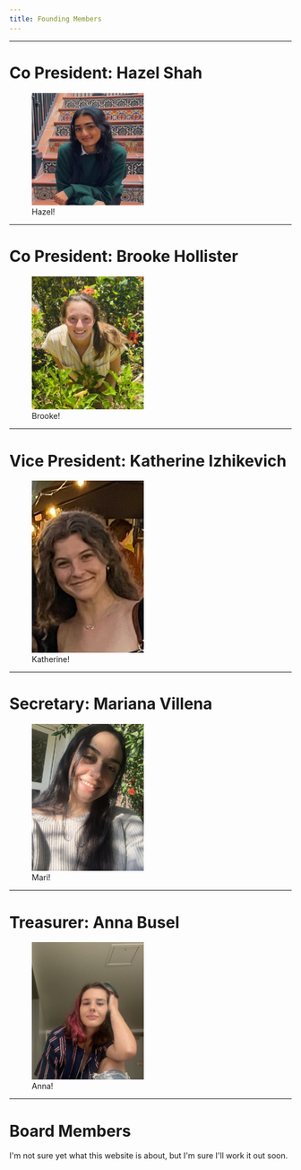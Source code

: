 ```yaml
---
title: Founding Members
---
```


***
# Co President: Hazel Shah
<figure>
  <img src="/assets/foundingMembers/hazel.jpg" alt="drawing" width="200" height="200"/>
  <figcaption>Hazel!</figcaption>
</figure>

***
# Co President: Brooke Hollister
<figure>
  <img src="/assets/foundingMembers/brooke.jpg" alt="drawing" width="200"/>
  <figcaption>Brooke!</figcaption>
</figure>

***
# Vice President: Katherine Izhikevich
<figure>
  <img src="/assets/foundingMembers/katherine.jpg" alt="drawing" width="200"/>
  <figcaption>Katherine!</figcaption>
</figure>

***
# Secretary: Mariana Villena
<figure>
  <img src="/assets/foundingMembers/mari.jpg" alt="drawing" width="200"/>
  <figcaption>Mari!</figcaption>
</figure>

***
# Treasurer: Anna Busel
<figure>
  <img src="/assets/foundingMembers/anna.jpg" alt="drawing" width="200"/>
  <figcaption>Anna!</figcaption>
</figure>


---

# Board Members


I'm not sure yet what this website is about, but I'm sure I'll work it out soon.
